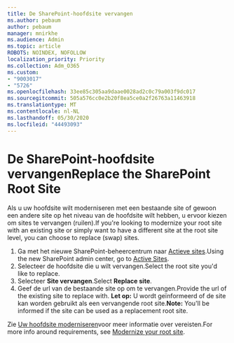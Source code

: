 ```yaml
---
title: De SharePoint-hoofdsite vervangen
ms.author: pebaum
author: pebaum
manager: mnirkhe
ms.audience: Admin
ms.topic: article
ROBOTS: NOINDEX, NOFOLLOW
localization_priority: Priority
ms.collection: Adm_O365
ms.custom:
- "9003017"
- "5726"
ms.openlocfilehash: 33ee85c305aa9daae0028ad2c0c79a003f9dc017
ms.sourcegitcommit: 505a576cc0e2b20f8ea5ce0a2f26763a11463918
ms.translationtype: MT
ms.contentlocale: nl-NL
ms.lasthandoff: 05/30/2020
ms.locfileid: "44493093"
---
```

# <a name="replace-the-sharepoint-root-site"></a><span data-ttu-id="5f7e1-102">De SharePoint-hoofdsite vervangen</span><span class="sxs-lookup"><span data-stu-id="5f7e1-102">Replace the SharePoint Root Site</span></span>
<span data-ttu-id="5f7e1-103">Als u uw hoofdsite wilt moderniseren met een bestaande site of gewoon een andere site op het niveau van de hoofdsite wilt hebben, u ervoor kiezen om sites te vervangen (ruilen).</span><span class="sxs-lookup"><span data-stu-id="5f7e1-103">If you're looking to modernize your root site with an existing site or simply want to have a different site at the root site level, you can choose to replace (swap) sites.</span></span>

1. <span data-ttu-id="5f7e1-104">Ga met het nieuwe SharePoint-beheercentrum naar [Actieve sites](https://admin.microsoft.com/sharepoint?page=siteManagement&modern=true).</span><span class="sxs-lookup"><span data-stu-id="5f7e1-104">Using the new SharePoint admin center, go to [Active Sites](https://admin.microsoft.com/sharepoint?page=siteManagement&modern=true).</span></span>
2. <span data-ttu-id="5f7e1-105">Selecteer de hoofdsite die u wilt vervangen.</span><span class="sxs-lookup"><span data-stu-id="5f7e1-105">Select the root site you'd like to replace.</span></span>
3. <span data-ttu-id="5f7e1-106">Selecteer **Site vervangen**.</span><span class="sxs-lookup"><span data-stu-id="5f7e1-106">Select **Replace site**.</span></span>
4. <span data-ttu-id="5f7e1-107">Geef de url van de bestaande site op om te vervangen.</span><span class="sxs-lookup"><span data-stu-id="5f7e1-107">Provide the url of the existing site to replace with.</span></span> <span data-ttu-id="5f7e1-108">**Let op:** U wordt geïnformeerd of de site kan worden gebruikt als een vervangende root site.</span><span class="sxs-lookup"><span data-stu-id="5f7e1-108">**Note:** You'll be informed if the site can be used as a replacement root site.</span></span>

<span data-ttu-id="5f7e1-109">Zie [Uw hoofdsite moderniseren](https://docs.microsoft.com/sharepoint/modern-root-site)voor meer informatie over vereisten.</span><span class="sxs-lookup"><span data-stu-id="5f7e1-109">For more info around requirements, see [Modernize your root site](https://docs.microsoft.com/sharepoint/modern-root-site).</span></span>